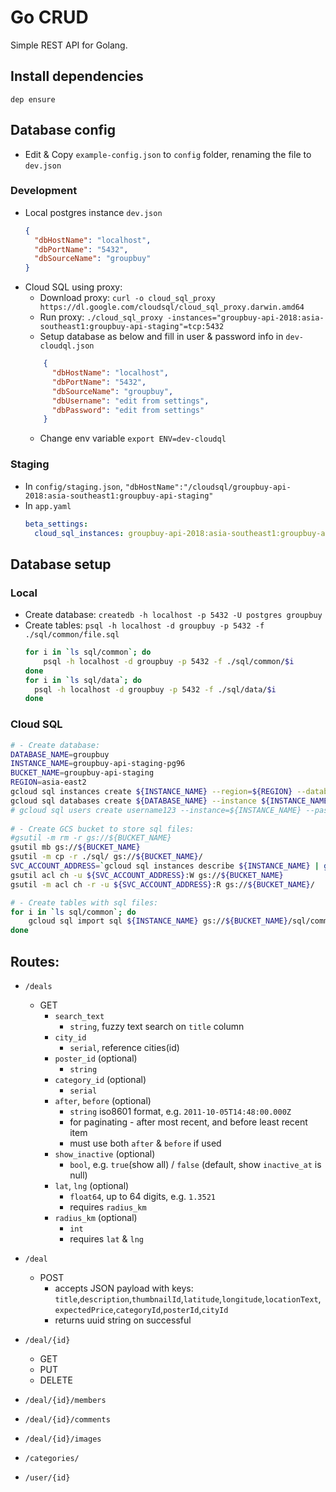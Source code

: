 # Go CRUD 

Simple REST API for Golang.

## Install dependencies
```
dep ensure
```


## Database config
- Edit & Copy `example-config.json` to `config` folder, renaming the file to `dev.json` 

### Development
- Local postgres instance `dev.json`
    ```json
    { 
      "dbHostName": "localhost",
      "dbPortName": "5432",
      "dbSourceName": "groupbuy"
    }
    ```
- Cloud SQL using proxy:
    - Download proxy: `curl -o cloud_sql_proxy https://dl.google.com/cloudsql/cloud_sql_proxy.darwin.amd64` 
    - Run proxy: `./cloud_sql_proxy -instances="groupbuy-api-2018:asia-southeast1:groupbuy-api-staging"=tcp:5432`
    - Setup database as below and fill in user & password info in `dev-cloudql.json`
    ```json
        { 
          "dbHostName": "localhost",
          "dbPortName": "5432",
          "dbSourceName": "groupbuy",
          "dbUsername": "edit from settings",
          "dbPassword": "edit from settings"
        }
    ```
    - Change env variable `export ENV=dev-cloudql`

### Staging
- In `config/staging.json`, `"dbHostName":"/cloudsql/groupbuy-api-2018:asia-southeast1:groupbuy-api-staging"`
- In `app.yaml`
    ```yaml
    beta_settings:
      cloud_sql_instances: groupbuy-api-2018:asia-southeast1:groupbuy-api-staging
    ```


## Database setup

### Local
- Create database: `createdb -h localhost -p 5432 -U postgres groupbuy`
- Create tables: `psql -h localhost -d groupbuy -p 5432 -f ./sql/common/file.sql`
    ```bash
    for i in `ls sql/common`; do
        psql -h localhost -d groupbuy -p 5432 -f ./sql/common/$i
    done
    for i in `ls sql/data`; do
      psql -h localhost -d groupbuy -p 5432 -f ./sql/data/$i
    done
    ```
   
### Cloud SQL
```bash
# - Create database: 
DATABASE_NAME=groupbuy
INSTANCE_NAME=groupbuy-api-staging-pg96
BUCKET_NAME=groupbuy-api-staging
REGION=asia-east2
gcloud sql instances create ${INSTANCE_NAME} --region=${REGION} --database-version=POSTGRES_9_6 --tier=db-f1-micro
gcloud sql databases create ${DATABASE_NAME} --instance ${INSTANCE_NAME}
# gcloud sql users create username123 --instance=${INSTANCE_NAME} --password=password123
 
# - Create GCS bucket to store sql files:
#gsutil -m rm -r gs://${BUCKET_NAME}    
gsutil mb gs://${BUCKET_NAME}    
gsutil -m cp -r ./sql/ gs://${BUCKET_NAME}/
SVC_ACCOUNT_ADDRESS=`gcloud sql instances describe ${INSTANCE_NAME} | grep service | sed -e 's/.*: //'`
gsutil acl ch -u ${SVC_ACCOUNT_ADDRESS}:W gs://${BUCKET_NAME}
gsutil -m acl ch -r -u ${SVC_ACCOUNT_ADDRESS}:R gs://${BUCKET_NAME}/

# - Create tables with sql files:
for i in `ls sql/common`; do
    gcloud sql import sql ${INSTANCE_NAME} gs://${BUCKET_NAME}/sql/common/${i} --database=${DATABASE_NAME}
done
```


## Routes:
- `/deals`
    - GET
        - `search_text`
            - `string`, fuzzy text search on `title` column
        - `city_id`
            - `serial`, reference cities(id)
        - `poster_id` (optional)
            - `string`
        - `category_id` (optional)
            - `serial`
        - `after`, `before` (optional)
            - `string` iso8601 format, e.g. `2011-10-05T14:48:00.000Z`
            - for paginating - after most recent, and before least recent item 
            - must use both `after` & `before` if used  
        - `show_inactive` (optional)
            - `bool`, e.g. `true`(show all) / `false` (default, show `inactive_at` is null)
        - `lat`, `lng` (optional)
            - `float64`, up to 64 digits, e.g. `1.3521`
            - requires `radius_km`
        - `radius_km` (optional)
            - `int`
            - requires `lat` & `lng`
- `/deal`
    - POST
        - accepts JSON payload with keys: 
        `title`,`description`,`thumbnailId`,`latitude`,`longitude`,`locationText`,
        `expectedPrice`,`categoryId`,`posterId`,`cityId`
        - returns uuid string on successful
- `/deal/{id}`
    - GET
    - PUT
    - DELETE

- `/deal/{id}/members`
- `/deal/{id}/comments`
- `/deal/{id}/images`
- `/categories/` 
- `/user/{id}`